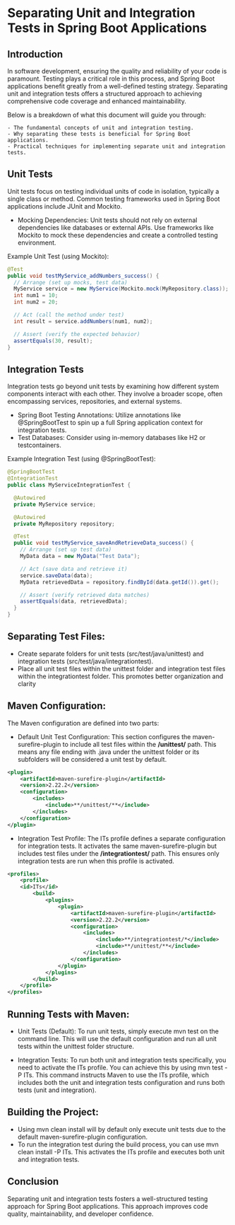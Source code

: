 # Separating Unit and Integration Tests in Spring Boot Applications

## Introduction

In software development, ensuring the quality and reliability of your code is paramount. Testing plays a critical role in this process, and Spring Boot applications benefit greatly from a well-defined testing strategy. Separating unit and integration tests offers a structured approach to achieving comprehensive code coverage and enhanced maintainability.

Below is a breakdown of what this document will guide you through:

    - The fundamental concepts of unit and integration testing.
    - Why separating these tests is beneficial for Spring Boot applications.
    - Practical techniques for implementing separate unit and integration tests.

## Unit Tests

Unit tests focus on testing individual units of code in isolation, typically a single class or method. Common testing frameworks used in Spring Boot applications include JUnit and Mockito.

- Mocking Dependencies: Unit tests should not rely on external dependencies like databases or external APIs. Use frameworks like Mockito to mock these dependencies and create a controlled testing environment.

Example Unit Test (using Mockito):
```java
@Test
public void testMyService_addNumbers_success() {
  // Arrange (set up mocks, test data)
  MyService service = new MyService(Mockito.mock(MyRepository.class));
  int num1 = 10;
  int num2 = 20;

  // Act (call the method under test)
  int result = service.addNumbers(num1, num2);

  // Assert (verify the expected behavior)
  assertEquals(30, result);
}
```

## Integration Tests

Integration tests go beyond unit tests by examining how different system components interact with each other. They involve a broader scope, often encompassing services, repositories, and external systems.

- Spring Boot Testing Annotations: Utilize annotations like @SpringBootTest to spin up a full Spring application context for integration tests.
- Test Databases: Consider using in-memory databases like H2 or testcontainers.

Example Integration Test (using @SpringBootTest):
```java
@SpringBootTest
@IntegrationTest
public class MyServiceIntegrationTest {

  @Autowired
  private MyService service;

  @Autowired
  private MyRepository repository;

  @Test
  public void testMyService_saveAndRetrieveData_success() {
    // Arrange (set up test data)
    MyData data = new MyData("Test Data");

    // Act (save data and retrieve it)
    service.saveData(data);
    MyData retrievedData = repository.findById(data.getId()).get();

    // Assert (verify retrieved data matches)
    assertEquals(data, retrievedData);
  }
}
```

## Separating Test Files:

- Create separate folders for unit tests (src/test/java/unittest) and integration tests (src/test/java/integrationtest).
- Place all unit test files within the unittest folder and integration test files within the integrationtest folder. This promotes better organization and clarity

## Maven Configuration:

The Maven configuration are defined into two parts:
- Default Unit Test Configuration: This section configures the maven-surefire-plugin to include all test files within the **/unittest/** path. This means any file ending with .java under the unittest folder or its subfolders will be considered a unit test by default.

```xml
<plugin>
    <artifactId>maven-surefire-plugin</artifactId>
    <version>2.22.2</version>
    <configuration>
        <includes>
            <include>**/unittest/**</include>
        </includes>
    </configuration>
</plugin>
```

- Integration Test Profile: The ITs profile defines a separate configuration for integration tests. It activates the same maven-surefire-plugin but includes test files under the **/integrationtest/** path. This ensures only integration tests are run when this profile is activated.
```xml
<profiles>
    <profile>
    <id>ITs</id>
        <build>
            <plugins>
                <plugin>
                    <artifactId>maven-surefire-plugin</artifactId>
                    <version>2.22.2</version>
                    <configuration>
                        <includes>
                            <include>**/integrationtest/*</include>
                            <include>**/unittest/**</include>
                        </includes>
                    </configuration>
                </plugin>
            </plugins>
        </build>
    </profile>
</profiles>
```

## Running Tests with Maven:

- Unit Tests (Default): To run unit tests, simply execute mvn test on the command line. This will use the default configuration and run all unit tests within the unittest folder structure.

- Integration Tests: To run both unit and integration tests specifically, you need to activate the ITs profile. You can achieve this by using mvn test -P ITs. This command instructs Maven to use the ITs profile, which includes both the unit and integration tests configuration and runs both tests (unit and integration).

## Building the Project:

- Using mvn clean install will by default only execute unit tests due to the default maven-surefire-plugin configuration.
- To run the integration test during the build process, you can use mvn clean install -P ITs. This activates the ITs profile and executes both unit and integration tests.



## Conclusion

Separating unit and integration tests fosters a well-structured testing approach for Spring Boot applications. This approach improves code quality, maintainability, and developer confidence. 
